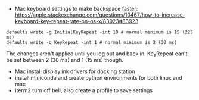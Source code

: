 * Mac keyboard settings to make backspace faster: https://apple.stackexchange.com/questions/10467/how-to-increase-keyboard-key-repeat-rate-on-os-x/83923#83923
```
defaults write -g InitialKeyRepeat -int 10 # normal minimum is 15 (225 ms)
defaults write -g KeyRepeat -int 1 # normal minimum is 2 (30 ms)
```
The changes aren't applied until you log out and back in. KeyRepeat can't be set between 2 (30 ms) and 1 (15 ms) though.
* Mac install displaylink drivers for docking station
* install miniconda and create python environments for both linux and mac
* iterm2 turn off bell, also create a profile to save settings
